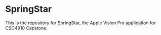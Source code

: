 # SpringStar
This is the repository for SpringStar, the Apple Vision Pro application for CSC4910 Capstone. 

